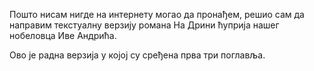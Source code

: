 Пошто нисам нигде на интернету могао да пронађем, решио сам да направим текстуалну верзију романа На Дрини ћуприја нашег нобеловца Иве Андрића.

Ово је радна верзија у којој су сређена прва три поглавља.
